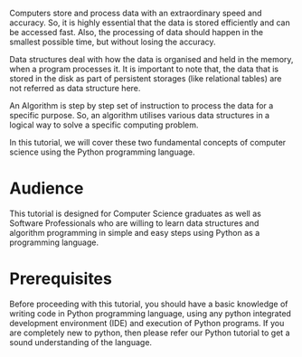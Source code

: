 Computers store and process data with an extraordinary speed and accuracy. So, it is highly essential that the data is stored efficiently and can be accessed fast. Also, the processing of data should happen in the smallest possible time, but without losing the accuracy.

Data structures deal with how the data is organised and held in the memory, when a program processes it. It is important to note that, the data that is stored in the disk as part of persistent storages (like relational tables) are not referred as data structure here.

An Algorithm is step by step set of instruction to process the data for a specific purpose. So, an algorithm utilises various data structures in a logical way to solve a specific computing problem.

In this tutorial, we will cover these two fundamental concepts of computer science using the Python programming language.

<h1>Audience</h1>
This tutorial is designed for Computer Science graduates as well as Software Professionals who are willing to learn data structures and algorithm programming in simple and easy steps using Python as a programming language.

<h1>Prerequisites</h1>

Before proceeding with this tutorial, you should have a basic knowledge of writing code in Python programming language, using any python integrated development environment (IDE) and execution of Python programs. If you are completely new to python, then please refer our Python tutorial to get a sound understanding of the language.
